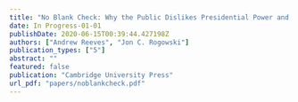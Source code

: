 ```yaml
---
title: "No Blank Check: Why the Public Dislikes Presidential Power and What It Means for Governing"
date: In Progress-01-01
publishDate: 2020-06-15T00:39:44.427198Z
authors: ["Andrew Reeves", "Jon C. Rogowski"]
publication_types: ["5"]
abstract: ""
featured: false
publication: "Cambridge University Press"
url_pdf: "papers/noblankcheck.pdf"
---
```


